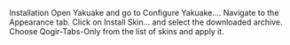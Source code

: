Installation
Open Yakuake and go to Configure Yakuake....
Navigate to the Appearance tab.
Click on Install Skin... and select the downloaded archive.
Choose Qogir-Tabs-Only from the list of skins and apply it.
